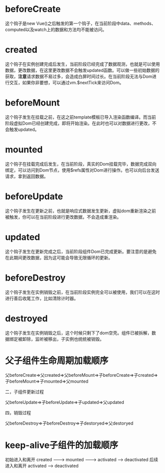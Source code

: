 # beforeCreate

这个钩子是new Vue()之后触发的第一个钩子，在当前阶段中data、methods、computed以及watch上的数据和方法均不能被访问。

# created

这个钩子在实例创建完成后发生，当前阶段已经完成了数据观测，也就是可以使用数据，更改数据，在这里更改数据不会触发updated函数。可以做一些初始数据的获取，**注意**请求数据不易过多，会造成白屏时间过长。在当前阶段无法与Dom进行交互，如果你非要想，可以通过vm.$nextTick来访问Dom。

# beforeMount

这个钩子发生在挂载之前，在这之前template模板已导入渲染函数编译。而当前阶段虚拟Dom已经创建完成，即将开始渲染。在此时也可以对数据进行更改，不会触发updated。

# mounted

这个钩子在挂载完成后发生，在当前阶段，真实的Dom挂载完毕，数据完成双向绑定，可以访问到Dom节点，使用$refs属性对Dom进行操作。也可以向后台发送请求，拿到返回数据。

# beforeUpdate

这个钩子发生在更新之前，也就是响应式数据发生更新，虚拟dom重新渲染之前被触发，你可以在当前阶段进行更改数据，不会造成重渲染。

# updated

这个钩子发生在更新完成之后，当前阶段组件Dom已完成更新。要注意的是避免在此期间更改数据，因为这可能会导致无限循环的更新。

# beforeDestroy

这个钩子发生在实例销毁之前，在当前阶段实例完全可以被使用，我们可以在这时进行善后收尾工作，比如清除计时器。

# destroyed

这个钩子发生在实例销毁之后，这个时候只剩下了dom空壳。组件已被拆解，数据绑定被卸除，监听被移出，子实例也统统被销毁。


# 父子组件生命周期加载顺序

父beforeCreate=>父created=>父beforeMount=>子beforeCreate=>子created=>子beforeMount=>子mounted=>父mounted

二，子组件更新过程

父beforeUpdate=>子beforeUpdate=>子updated=>父updated


四，销毁过程

父beforeDestroy=>子beforeDestroy=>子destoryed=>父destoryed

# keep-alive子组件的加载顺序

初始进入和离开 created ---> mounted ---> activated --> deactivated
后续进入和离开 activated --> deactivated